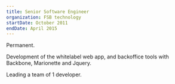 ```yaml
---
title: Senior Software Engineer
organization: FSB technology
startDate: October 2011
endDate: April 2015
---
```

Permanent.
    
Development of the whitelabel web app, and backoffice tools with Backbone, Marionette and Jquery.

Leading a team of 1 developer.
